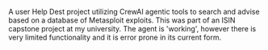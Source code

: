 A user Help Dest project utilizing CrewAI agentic tools to search and advise based on a database of Metasploit exploits.
This was part of an ISIN capstone project at my university. The agent is 'working', however there is very limited functionality and it is error prone in its current form.

